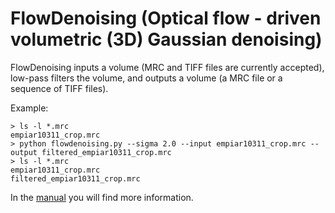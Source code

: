 # FlowDenoising (Optical flow - driven volumetric (3D) Gaussian denoising)

FlowDenoising inputs a volume (MRC and TIFF files are currently accepted), low-pass filters the volume, and outputs a volume (a MRC file or a sequence of TIFF files).

Example:

    > ls -l *.mrc
    empiar10311_crop.mrc
    > python flowdenoising.py --sigma 2.0 --input empiar10311_crop.mrc --output filtered_empiar10311_crop.mrc
    > ls -l *.mrc
    empiar10311_crop.mrc
    filtered_empiar10311_crop.mrc
    
In the [manual](https://github.com/microscopy-processing/FlowDenoising/blob/main/manual/manual.ipynb) you will find more information.
